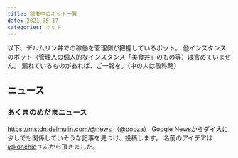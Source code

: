 ```yaml
---
title: 稼働中のボット一覧
date: 2021-05-17
categories: ボット
---
```


以下、デルムリン丼での稼働を管理側が把握しているボット。
他インスタンスのボット（管理人の個人的なインスタンス「[美食丼](https://mstdn.b-shock.org/)」のもの等）は含めていません。
漏れているものがあれば、ご一報を。（中の人は敬称略）

## ニュース

### あくまのめだまニュース
https://mstdn.delmulin.com/@news （[@pooza](https://mstdn.delmulin.com/@pooza)）
Google Newsからダイ大に少しでも関係していそうな記事を見つけ、投稿します。
名前のアイデアは[@konchie](https://mstdn.delmulin.com/@konchie)さんから頂きました。
